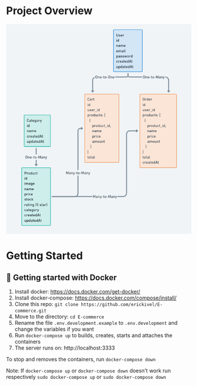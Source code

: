 # Project Overview
<p align="center" >
  <img src="./assets/project-overview.png" alt="project-overview"  style="align: center" />
</p>

# Getting Started

## :rocket: Getting started with Docker
1. Install docker: https://docs.docker.com/get-docker/
2. Install docker-compose: https://docs.docker.com/compose/install/
3. Clone this repo: `git clone https://github.com/erickivel/E-commerce.git`
4. Move to the directory: `cd E-commerce`
5. Rename the file `.env.development.example` to `.env.development` and change the variables if you want
6. Run `docker-compose up` to builds, creates, starts and attaches the containers
7. The server runs on: http://localhost:3333

To stop and removes the containers, run `docker-compose down` 

Note: If `docker-compose up` or `docker-compose down` doesn't work run respectively `sudo docker-compose up` or `sudo docker-compose down`
